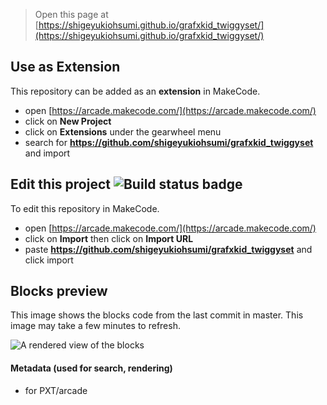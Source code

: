 
> Open this page at [https://shigeyukiohsumi.github.io/grafxkid_twiggyset/](https://shigeyukiohsumi.github.io/grafxkid_twiggyset/)

## Use as Extension

This repository can be added as an **extension** in MakeCode.

* open [https://arcade.makecode.com/](https://arcade.makecode.com/)
* click on **New Project**
* click on **Extensions** under the gearwheel menu
* search for **https://github.com/shigeyukiohsumi/grafxkid_twiggyset** and import

## Edit this project ![Build status badge](https://github.com/shigeyukiohsumi/grafxkid_twiggyset/workflows/MakeCode/badge.svg)

To edit this repository in MakeCode.

* open [https://arcade.makecode.com/](https://arcade.makecode.com/)
* click on **Import** then click on **Import URL**
* paste **https://github.com/shigeyukiohsumi/grafxkid_twiggyset** and click import

## Blocks preview

This image shows the blocks code from the last commit in master.
This image may take a few minutes to refresh.

![A rendered view of the blocks](https://github.com/shigeyukiohsumi/grafxkid_twiggyset/raw/master/.github/makecode/blocks.png)

#### Metadata (used for search, rendering)

* for PXT/arcade
<script src="https://makecode.com/gh-pages-embed.js"></script><script>makeCodeRender("{{ site.makecode.home_url }}", "{{ site.github.owner_name }}/{{ site.github.repository_name }}");</script>

